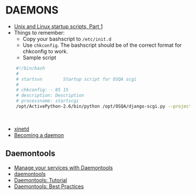 # DAEMONS
* [Unix and Linux startup scripts, Part 1](http://aplawrence.com/Basics/unix-startup-scripts-1.html)
* Things to remember:
    * Copy your bashscript to `/etc/init.d`
    * Use `chkconfig`. The bashscript should be of the correct format for chkconfig to work.
    * Sample script

```bash
    #!/bin/bash
    #
    # startsvn        Startup script for OSQA scgi
    #
    # chkconfig: - 85 15
    # description: Description
    # processname: startscgi
    /opt/ActivePython-2.6/bin/python /opt/OSQA/django-scgi.py --projects=/opt/OSQA/ --settings=settings --host=localhost --port=8080 --maxspare=5 --maxchildren=5 --daemon
```
<br/>

* [xinetd](http://www.cyberciti.biz/faq/linux-how-do-i-configure-xinetd-service/)
* [Becoming a daemon](https://www.youtube.com/watch?v=qMyj0Yujb8k)

## Daemontools
* [Manage your services with Daemontools](http://isotope11.com/blog/manage-your-services-with-daemontools)
* [daemontools](http://thedjbway.b0llix.net/daemontools.html)
* [Daemontools: Tutorial](http://blog.teksol.info/pages/daemontools/tutorial)
* [Daemontools: Best Practices](http://blog.teksol.info/pages/daemontools/best-practices.html)

